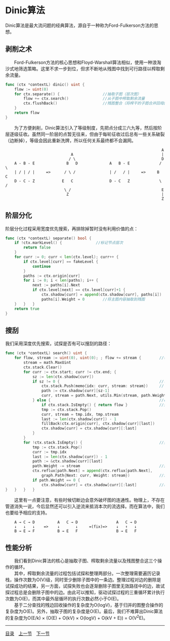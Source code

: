 # Dinic算法
Dinic算法是最大流问题的经典算法，源自于一种称为Ford-Fulkerson方法的思想。

## 剥削之术
　　Ford-Fulkerson方法的核心思想和Floyd-Warshall算法相似，使用一种浪淘沙式地筛选策略。这里不求一步到位，但求不断地从残图中找到可行路径以榨取剩余流量。
```go
func (ctx *contextL) dinic() uint {
    flow := uint(0)
    for ctx.separate() {                   //抽取子图（层次图）
        flow += ctx.search()               //从子图中榨取剩余流量
        ctx.flushBack()                    //残图整合（将榨干的子图合并回母图）
    }
    return flow
}
```
　　为了方便剥削，Dinic算法引入了等级制度，先把点分成三六九等，然后按阶层逐级征收。虽然同一阶层的点暂无往来，但由于每轮征收过后总有一些关系破裂（边断掉），等级会因此重新洗牌，所以任何关系最终都不会漏网。
```
                                                                     A
                             A                                       |
                            / \                                      D
    A - B - E              B   D              A   B - E             / \
    | / | / |     =>      / \ /               | /   / |     =>     B   C
    D - C - Z            E   C                D - C   Z             \ /
                          \ /                                        E
                           Z                                         |
                                                                     Z
```

## 阶层分化
阶层分化过程采用宽度优先搜索，再排除掉暂时没有利用价值的点：
```go
func (ctx *contextL) separate() bool {
    if !ctx.markLevel() {               //标记节点层次
        return false
    }
    for curr := 0; curr < len(ctx.level); curr++ {
        if ctx.level[curr] == fakeLevel {
            continue
        }
        paths := ctx.origin[curr]
        for i := 0; i < len(paths); i++ {
            next := paths[i].Next
            if ctx.level[next] == ctx.level[curr]+1 {
                ctx.shadow[curr] = append(ctx.shadow[curr], paths[i])
                paths[i].Weight = 0        //将主图内容抽取到残图
    }   }   }
    return true
}
```

## 搜刮
我们采用深度优先搜索，试探是否有可以搜刮的路径：
```go
func (ctx *contextL) search() uint {
    for flow, stream := uint(0), uint(0); ; flow += stream {        //每一轮都至少会删除图的一条边
        stream = math.MaxUint
        ctx.stack.Clear()
        for curr := ctx.start; curr != ctx.end; {
            sz := len(ctx.shadow[curr])
            if sz != 0 {                                            //可通
                ctx.stack.Push(memo{idx: curr, stream: stream})     //下探
                path := ctx.shadow[curr][sz-1]
                curr, stream = path.Next, utils.Min(stream, path.Weight)
            } else {                                                //碰壁，退一步
                if ctx.stack.IsEmpty() { return flow }              //退无可退
                tmp := ctx.stack.Pop()
                curr, stream = tmp.idx, tmp.stream
                last := len(ctx.shadow[curr]) - 1
                fillBack(ctx.origin[curr], ctx.shadow[curr][last])
                ctx.shadow[curr] = ctx.shadow[curr][:last]
            }
        }
        for !ctx.stack.IsEmpty() {                                  //处理找到的增广路径
            tmp := ctx.stack.Pop()
            curr := tmp.idx
            last := len(ctx.shadow[curr]) - 1
            path := &ctx.shadow[curr][last]
            path.Weight -= stream                                   //抽出顺流
            ctx.reflux[path.Next] = append(ctx.reflux[path.Next],
                graph.Path{Next: curr, Weight: stream})             //添加逆流容限，防止贪心断路
            if path.Weight == 0 {
                ctx.shadow[curr] = ctx.shadow[curr][:last]          //剔除无效残边
}   }   }   }
```
　　这里有一点要注意，有些时候切断边会意外破坏图的连通性。物理上，不存在管道消失一说，今后显然还可以引入逆流来抵消本次的流选择。而在算法中，我们也要给予相应的支持。
```
    A → C → D          A   C → D                 A   C → D
    ↓   ↓   ↓    =>    ↓       ↓     =(fix)=>    ↓   ↑   ↓
    B → E → F          B → E   F                 B → E   F
```


## 性能分析
　　我们看到Dinic算法的核心是抽取子图、榨取剩余流量以及残图整合这三个操作的循环。  
　　其中，榨取剩余流量的过程包括试探和整理两部分。一次整理需要遍历记录栈，操作次数为O(V)级，同时至少删除子图中的一条边。整理过程对边的删除是试探成功的结果，另一方面，试探失败也会逐渐删除子图里无效路径中的边，故试探过程总是会删除子图中的边。由此可以推知，驱动试探过程的三重循环累计执行次数为O(E)，而其中最外层循环的执行次数必然小于O(E)。  
　　基于二分查找的残边回收操作的复杂度为O(logV)，基于归并的图整合操作的复杂度为O(E)。另外，抽取子图的复杂度是O(E)。最后，我们不难算出Dinic算法的复杂度为O(E/k) × (O(E) + O(kV) × O(logV) + O(kV + E)) = O(V<sup>2</sup>E)。

---
[目录](../README.md)　[上一节](6D.md)　[下一节](6.md)